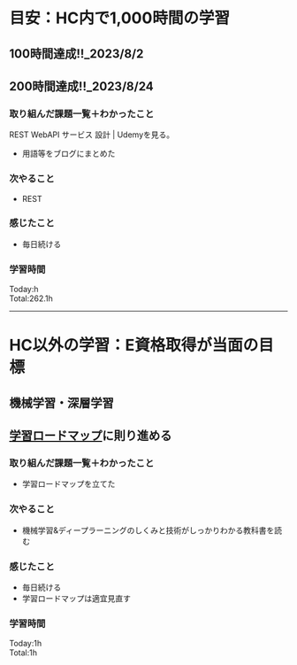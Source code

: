 # 目安：HC内で1,000時間の学習
## 100時間達成!!_2023/8/2<br>
## 200時間達成!!_2023/8/24<br>

### 取り組んだ課題一覧＋わかったこと
REST WebAPI サービス 設計 | Udemyを見る。
- 用語等をブログにまとめた

### 次やること
- REST
### 感じたこと
- 毎日続ける
### 学習時間
Today:h<br>
Total:262.1h

------------------------------------------
# HC以外の学習：E資格取得が当面の目標
## 機械学習・深層学習
## [学習ロードマップ](https://github.com/sousou1216/machine_learning/tree/main)に則り進める
### 取り組んだ課題一覧＋わかったこと
- 学習ロードマップを立てた
### 次やること
- 機械学習&ディープラーニングのしくみと技術がしっかりわかる教科書を読む
### 感じたこと
- 毎日続ける
- 学習ロードマップは適宜見直す
### 学習時間
Today:1h<br>
Total:1h
